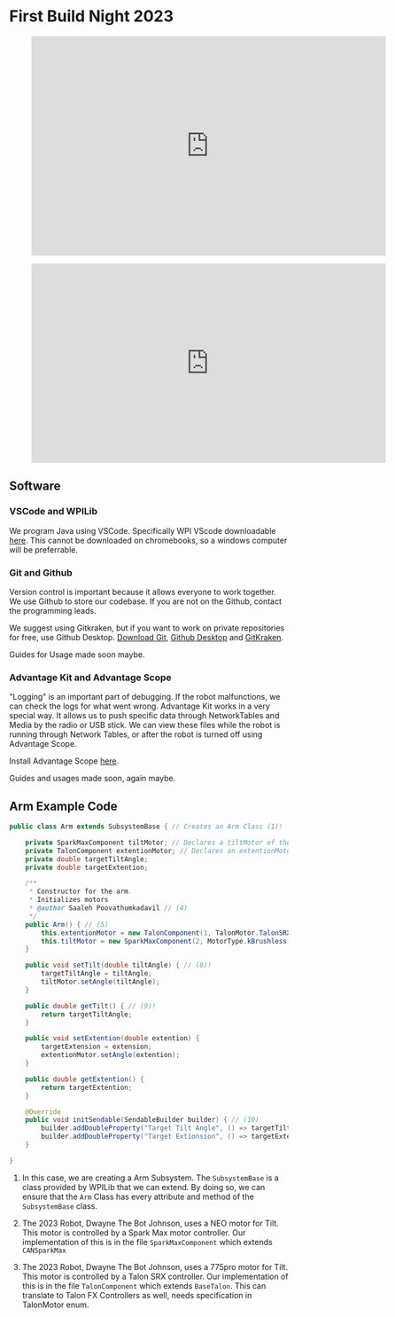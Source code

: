 
# First Build Night 2023

<figure>
    <iframe src="https://docs.google.com/presentation/d/e/2PACX-1vRjP7974efchpUNOJoDRJTw309xEDDsAvcGuwFUhEPu6iHvx8ESbLhz36jsT6JKPyfTjPU16xzefxB5/embed?start=false&loop=false&delayms=3000" frameborder="0" width="640" height="396" allowfullscreen="true" mozallowfullscreen="true" webkitallowfullscreen="true"></iframe>
</figure>

<figure>
    <style>.hytPlayerWrap{display:inline-block;position:relative}.hytPlayerWrap.ended::after{content:"";position:absolute;top:0;left:0;bottom:0;right:0;cursor:pointer;background-color:black;background-repeat:no-repeat;background-position:center;background-size:64px 64px;background-image:url(data:image/svg+xml;utf8;base64,PHN2ZyB4bWxucz0iaHR0cDovL3d3dy53My5vcmcvMjAwMC9zdmciIHdpZHRoPSIxMjgiIGhlaWdodD0iMTI4IiB2aWV3Qm94PSIwIDAgNTEwIDUxMCI+PHBhdGggZD0iTTI1NSAxMDJWMEwxMjcuNSAxMjcuNSAyNTUgMjU1VjE1M2M4NC4xNSAwIDE1MyA2OC44NSAxNTMgMTUzcy02OC44NSAxNTMtMTUzIDE1My0xNTMtNjguODUtMTUzLTE1M0g1MWMwIDExMi4yIDkxLjggMjA0IDIwNCAyMDRzMjA0LTkxLjggMjA0LTIwNC05MS44LTIwNC0yMDQtMjA0eiIgZmlsbD0iI0ZGRiIvPjwvc3ZnPg==)}.hytPlayerWrap.paused::after{content:"";position:absolute;top:70px;left:0;bottom:50px;right:0;cursor:pointer;background-color:black;background-repeat:no-repeat;background-position:center;background-size:40px 40px;background-image:url(data:image/svg+xml;utf8;base64,PHN2ZyB4bWxucz0iaHR0cDovL3d3dy53My5vcmcvMjAwMC9zdmciIHZlcnNpb249IjEiIHdpZHRoPSIxNzA2LjY2NyIgaGVpZ2h0PSIxNzA2LjY2NyIgdmlld0JveD0iMCAwIDEyODAgMTI4MCI+PHBhdGggZD0iTTE1Ny42MzUgMi45ODRMMTI2MC45NzkgNjQwIDE1Ny42MzUgMTI3Ny4wMTZ6IiBmaWxsPSIjZmZmIi8+PC9zdmc+)}</style><div class="hytPlayerWrapOuter"><div class="hytPlayerWrap"> <iframe width="640" height="360" src="https://www.youtube.com/embed/U8r3VEwD5mg?rel=0&enablejsapi=1" allowFullScreen frameborder="0" ></iframe></div></div> <script>"use strict";document.addEventListener('DOMContentLoaded',function(){if(window.hideYTActivated)return;if(typeof YT==='undefined'){let tag=document.createElement('script');tag.src="https://www.youtube.com/iframe_api";let firstScriptTag=document.getElementsByTagName('script')[0];firstScriptTag.parentNode.insertBefore(tag,firstScriptTag);} let onYouTubeIframeAPIReadyCallbacks=[];for(let playerWrap of document.querySelectorAll(".hytPlayerWrap")){let playerFrame=playerWrap.querySelector("iframe");let onPlayerStateChange=function(event){if(event.data==YT.PlayerState.ENDED){playerWrap.classList.add("ended");}else if(event.data==YT.PlayerState.PAUSED){playerWrap.classList.add("paused");}else if(event.data==YT.PlayerState.PLAYING){playerWrap.classList.remove("ended");playerWrap.classList.remove("paused");}};let player;onYouTubeIframeAPIReadyCallbacks.push(function(){player=new YT.Player(playerFrame,{events:{'onStateChange':onPlayerStateChange}});});playerWrap.addEventListener("click",function(){let playerState=player.getPlayerState();if(playerState==YT.PlayerState.ENDED){player.seekTo(0);}else if(playerState==YT.PlayerState.PAUSED){player.playVideo();}});} window.onYouTubeIframeAPIReady=function(){for(let callback of onYouTubeIframeAPIReadyCallbacks){callback();}};window.hideYTActivated=true;});</script>
</figure>

## Software

### VSCode and WPILib

We program Java using VSCode. Specifically WPI VScode downloadable [here](https://docs.wpilib.org/en/stable/docs/zero-to-robot/step-2/wpilib-setup.html).
This cannot be downloaded on chromebooks, so a windows computer will be preferrable.

### Git and Github

Version control is important because it allows everyone to work together. We use Github to store our codebase. If you are not on the Github,
contact the programming leads.

We suggest using Gitkraken, but if you want to work on private repositories for free, use Github Desktop. [Download Git](https://git-scm.com/downloads), [Github Desktop](https://desktop.github.com/) and [GitKraken](https://www.gitkraken.com/download).

Guides for Usage made soon maybe.

### Advantage Kit and Advantage Scope

"Logging" is an important part of debugging. If the robot malfunctions, we can check the logs for what went wrong. Advantage Kit works in a very special way. It allows us to push specific data through NetworkTables and Media by the radio or USB stick. We can view these files while the robot is running through Network Tables, or after the robot is turned off using Advantage Scope.

Install Advantage Scope [here](https://github.com/Mechanical-Advantage/AdvantageScope/releases).

Guides and usages made soon, again maybe.

## Arm Example Code

```java title="Arm.java"
public class Arm extends SubsystemBase { // Creates an Arm Class (1)!

    private SparkMaxComponent tiltMotor; // Declares a tiltMotor of the TalonComponent class (2)!
    private TalonComponent extentionMotor; // Declares an extentionMotor of the SparkMaxComponent Class (3)!
    private double targetTiltAngle;
    private double targetExtention;

    /**
     * Constructor for the arm.
     * Initializes motors
     * @author Saaleh Poovathumkadavil // (4)
     */
    public Arm() { // (5)
        this.extentionMotor = new TalonComponent(1, TalonMotor.TalonSRX); // (6)!
        this.tiltMotor = new SparkMaxComponent(2, MotorType.kBrushless); // (7)1
    }

    public void setTilt(double tiltAngle) { // (8)!
        targetTiltAngle = tiltAngle;
        tiltMotor.setAngle(tiltAngle);
    }

    public double getTilt() { // (9)!
        return targetTiltAngle;
    }

    public void setExtention(double extention) {
        targetExtension = extension;
        extentionMotor.setAngle(extention);
    }

    public double getExtention() {
        return targetExtention;
    }

    @Override
    public void initSendable(SendableBuilder builder) { // (10)
        builder.addDoubleProperty("Target Tilt Angle", () => targetTiltAngle, null); // (11)!
        builder.addDoubleProperty("Target Extionsion", () => targetExtention, null);
    }

}
```

1.  In this case, we are creating a Arm Subsystem. 
    The `SubsystemBase` is a class provided by WPILib that we can extend.
    By doing so, we can ensure that the `Arm` Class has every attribute and method
    of the `SubsystemBase` class.

2.  The 2023 Robot, Dwayne The Bot Johnson, uses a NEO motor for Tilt.
    This motor is controlled by a Spark Max motor controller.
    Our implementation of this is in the file `SparkMaxComponent`
    which extends `CANSparkMax`

3.  The 2023 Robot, Dwayne The Bot Johnson, uses a 775pro motor for Tilt.
    This motor is controlled by a Talon SRX controller.
    Our implementation of this is in the file `TalonComponent`
    which extends `BaseTalon`. This can translate to Talon FX Controllers as well,
    needs specification in TalonMotor enum.